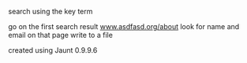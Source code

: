 search using the key term

go on the first search result
www.asdfasd.org/about
look for name and email on that page
write to a file

created using Jaunt 0.9.9.6